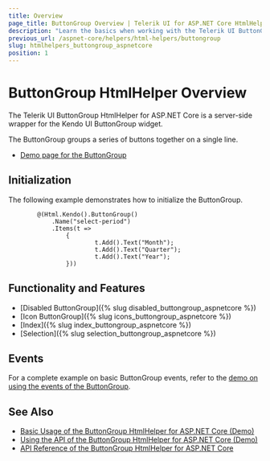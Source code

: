 ```yaml
---
title: Overview
page_title: ButtonGroup Overview | Telerik UI for ASP.NET Core HtmlHelpers
description: "Learn the basics when working with the Telerik UI ButtonGroup HtmlHelper for ASP.NET Core (MVC 6 or ASP.NET Core MVC)."
previous_url: /aspnet-core/helpers/html-helpers/buttongroup
slug: htmlhelpers_buttongroup_aspnetcore
position: 1
---
```


# ButtonGroup HtmlHelper Overview

The Telerik UI ButtonGroup HtmlHelper for ASP.NET Core is a server-side wrapper for the Kendo UI ButtonGroup widget.

The ButtonGroup groups a series of buttons together on a single line.

* [Demo page for the ButtonGroup](https://demos.telerik.com/aspnet-core/buttongroup/index)

## Initialization

The following example demonstrates how to initialize the ButtonGroup.

```
        @(Html.Kendo().ButtonGroup()
            .Name("select-period")
            .Items(t =>
                {
                        t.Add().Text("Month");
                        t.Add().Text("Quarter");
                        t.Add().Text("Year");
                }))
```

## Functionality and Features

* [Disabled ButtonGroup]({% slug disabled_buttongroup_aspnetcore %})
* [Icon ButtonGroup]({% slug icons_buttongroup_aspnetcore %})
* [Index]({% slug index_buttongroup_aspnetcore %})
* [Selection]({% slug selection_buttongroup_aspnetcore %})

## Events

For a complete example on basic ButtonGroup events, refer to the [demo on using the events of the ButtonGroup](https://demos.telerik.com/aspnet-core/buttongroup/events).

## See Also

* [Basic Usage of the ButtonGroup HtmlHelper for ASP.NET Core (Demo)](https://demos.telerik.com/aspnet-core/buttongroup)
* [Using the API of the ButtonGroup HtmlHelper for ASP.NET Core (Demo)](https://demos.telerik.com/aspnet-core/buttongroup/api)
* [API Reference of the ButtonGroup HtmlHelper for ASP.NET Core](/api/buttongroup)
